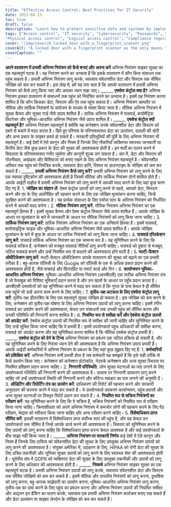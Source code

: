 ```yaml
---
title: "Effective Access Control: Best Practices for IT Security"
date: 2023-04-13
toc: true
draft: false
description: "Learn how to protect sensitive data and systems by implementing effective access control measures for your IT environment."
tags: ["Access control", "IT security", "Cybersecurity", "Passwords", "Biometric authentication", "Role-based access control", "Multi-factor authentication", "Data protection", "Risk assessment", "Employee training", "Auditing tools", "Reporting tools", "Penetration testing", "Vulnerability assessment",
"Physical access control", "Logical access control", "Compliance regulations", "HIPAA", "GDPR"]
cover: "/img/cover/A_locked_door_with_a_fingerprint_scanner.png"
coverAlt: "A locked door with a fingerprint scanner as the only means to gain entry."
coverCaption: ""
---
```


  **अपने वातावरण में प्रभावी अभिगम नियंत्रण को कैसे बनाएं और अपना करें** अभिगम नियंत्रण साइबर सुरक्षा का एक महत्वपूर्ण घटक है। यह नियंत्रण करने का अभ्यास है कि इसके वातावरण में कौन किस संसाधन तक पहुंच सकता है। प्रभावी अभिगम नियंत्रण लागू करके, व्यवसाय संवेदनशील डेटा और सिस्टम तक सीमित जोखिम को कम कर सकते हैं। इस लेख में, हमें यह पता चला है कि आपके वातावरण में प्रभावी अभिगम नियंत्रण को कैसे लागू किया जाए और आपका ध्यान रखा जाए। ______ **एक्सेस कंट्रोल क्या है?** अभिगम नियंत्रण इसका वातावरण में संसाधनों तक पहुंच को नियंत्रित करने का अभ्यास है। इसमें यह नियंत्रण करना शामिल है कि कौन किसका डेटा, सिस्टम और ऐप तक पहुंच सकता है। अभिगम नियंत्रण आमतौर पर भौतिक और तार्किक नियंत्रणों के संयोजन के माध्यम से व्यक्त किया जाता है। भौतिक अभिगम नियंत्रण में सुरक्षा कैमरा और सुरक्षा गार्ड जैसे उपाय शामिल हैं। तारिक अभिगम नियंत्रण में पासवर्ड, बायोमैट्रिक लिटरेचर और भूमिका-आधारित अभिगम नियंत्रण जैसे उपाय शामिल हैं। ______ **एक्सेस कंट्रोल क्यों महत्वपूर्ण है?** अभिगम नियंत्रण महत्वपूर्ण है क्योंकि यह कनेक्शन उनके संवेदनशील डेटा और सिस्टम को दबने से बचाने में मदद करता है। छिपे हुए परिणाम के परिणामस्वरूप डेटा का उल्लंघन, दलाली की चोरी और अन्य प्रकार के साइबर हमले हो सकते हैं। सरकारी प्रतिभूतियों की पूर्ति के लिए अभिगम नियंत्रण भी महत्वपूर्ण है। कई देशों में ऐसे कानून और नियम हैं जिनके लिए नौकरियाँ व्यक्तिगत स्वास्थ्य जानकारी या वित्तीय डेटा जैसे कुछ प्रकार के डेटा की सुरक्षा की आवश्यकता होती है। इन शर्तों का पालन करने में विफलता के परिणामस्वरूप गंभीर जुर्माना और कानूनी शुल्क लग सकता है। अंत में, डेटा और सिस्टम की गोपनीयता, अखंडता और विशिष्टता को बनाए रखने के लिए अभिगम नियंत्रण महत्वपूर्ण है। संवेदनशील अस्थिर तक पहुंच को नियंत्रित करके, व्यवसाय डेटा हानि, रिश्वत या डाउनटाइम के जोखिम को कम कर सकते हैं। ______ **प्रभावी अभिगम नियंत्रण कैसे लागू करें?** प्रभावी अभिगम नियंत्रण को लागू करने के लिए एक व्यापक दृष्टिकोण की आवश्यकता होती है जिसमें भौतिक और तार्किक नियंत्रण दोनों शामिल होते हैं। आपके आईटी माहौल में प्रभावी अभिगम नियंत्रण को लागू करने में आपकी मदद करने के लिए यहां कुछ चरण दिए गए हैं: 1. **जोखिम का संज्ञान लें**: ऐक्स कंट्रोल उपायों को लागू करने से पहले, आपको डेटा, सिस्टम करने और एप के लिए अंतर्निहित की पहचान करने के लिए एक जोखिम मूल्यांकन करना चाहिए, जिन्हें सुरक्षित करने की आवश्यकता है। यह प्रत्येक संसाधन के लिए पर्याप्त स्तर के अभिगम नियंत्रण को निर्धारित करने में आपकी मदद करेगा। 2. **भौतिक नियंत्रण लागू करें**: भौतिक नियंत्रण अभिगम नियंत्रण का एक महत्वपूर्ण हिस्सा हैं। इसमें सुरक्षा कैमरा और ऐक्स कंट्रोल सिस्टम जैसे उपाय शामिल हैं। आपके जोखिम के आधार पर मूल्यांकन के बारे में जानकारी के आधार पर भौतिक नियंत्रणों को लागू किया जाना चाहिए। 3. **तार्किक नियंत्रण लागू करें**: तारिक नियंत्रण अभिगम नियंत्रण का एक अनिवार्य हिस्सा हैं। इसमें पासवर्ड, बायोसाइट्रिक फाइल और भूमिका-आधारित अभिगम नियंत्रण जैसे उपाय शामिल हैं। आपके जोखिम मूल्यांकन के बारे में कुछ के आधार पर तारिक नियंत्रणों को लागू किया जाना चाहिए। 4. **पासवर्ड एप्लिकेशन लागू करें**: पासवर्ड तार्किक अभिगम नियंत्रण का एक सामान्य रूप है। यह सुनिश्चित करने के लिए कि पासवर्ड सक्रिय हैं, कनेक्शन को मजबूत पासवर्ड नीतियाँ लागू करनी चाहिए। पासवर्ड को दुबारा से मजबूत, जटिल पासवर्ड बनाने और उन्हें नियमित रूप से बदलने की आवश्यकता होने वाली है। 5. **मल्टी-फैक्टर ऑथेंटिकेशन लागू करें**: मल्टी-फैक्टर ऑथेंटिकेशन आपके वातावरण की सुरक्षा को बढ़ाने का एक प्रभावी तरीका है। बहु-कारक पॉलिसी के लिए Google को पॉलिसी के एक से अधिक प्रकार प्रदान करने की आवश्यकता होती है, जैसे पासवर्ड और फ़िंगरप्रिंट या स्मार्ट कार्ड और पिन। 6. **कार्यान्वयन भूमिका-आधारित अभिगम नियंत्रण**: भूमिका-आधारित अभिगम नियंत्रण (आरबीएसी) एक तारीक अभिगम नियंत्रण तंत्र है जो फेसबुक को विशिष्ट भूमिकाएँ प्रदान करता है और उन खातों के आधार पर पहुँच प्रदान करता है। आरबीएसी दस्तावेजों को यह सुनिश्चित करने में मदद कर सकता है कि गूगल के पास केवल वे ही सीमित तक पहुंचें जो उन्हें अपना काम करने के लिए चाहिए। 7. **तृतीय-पक्ष अटकल के लिए एक्सेस कंट्रोल लागू करें**: तृतीय-पक्ष डीलरशिप के लिए एक महत्वपूर्ण सुरक्षा जोखिम हो सकता है। इस जोखिम को कम करने के लिए, कनेक्शन को तृतीय-पक्ष घोषणा के लिए अभिगम नियंत्रण उपायों को लागू करना चाहिए। इसमें रंगीन पासवर्ड का उपयोग करने की आवश्यकता, केवल उन संसाधनों तक उनकी पहुंच को सीमित करना और उनकी गतिविधि की निगरानी करना शामिल है। 8. **नियमित रूप से समीक्षा करें और ऐक्सेस कंट्रोल उपायों को अपडेट करें**: ऐक्सेस कंट्रोल उपायों की नियमित रूप से समीक्षा की जानी चाहिए और सुनिश्चित करने के लिए उन्हें सूचित किया जाना चाहिए कि वे प्रभावी हैं। इसमें उपयोगकर्ता पहुंच अधिकारों की समीक्षा करना, पासवर्ड को अपडेट करना और यह सुनिश्चित करना शामिल है कि भौतिक एक्सेस कंट्रोल प्रभावी हैं। ______ **एक्सेस कंट्रोल को देने के टिप्स** अभिगम नियंत्रण का प्रबंधन एक जटिल प्रक्रिया हो सकती है, और यह सुनिश्चित करने के लिए निरंतर ध्यान देने की आवश्यकता है कि अभिगम नियंत्रण उपाय प्रभावी हैं। आपके आईटी कर्मचारियों में अभिगम नियंत्रण के प्रबंधन के लिए यहां कुछ सुझाव दिए गए हैं: 1. **कर्मचारियों को प्रशिक्षित करें**: अभिगम नियंत्रण तभी प्रभावी होता है जब कर्मचारी यह समझते हैं कि इसे सही तरीके से कैसे उपयोग किया जाए। कनेक्शन को कनेक्शन प्रोटोकॉल, नेटवर्क कनेक्शन और अन्य सुरक्षा स्थिरता पर नियमित प्रशिक्षण प्रदान करना चाहिए। 2. **निगरानी परिस्थिति**: ज़ोन सुरक्षा घटनाओं का पता लगाने के लिए उपयोगकर्ता गतिविधि की निगरानी करने की आवश्यकता है। दासत्व पर निगरानी उपकरण लागू करने चाहिए जो उन्हें उपयोगकर्ता स्थिति की निगरानी करने और संदिग्ध व्यवहार का पता लगाने की अनुमति दें। 3. **ऑडिटिंग और रिपोर्टिंग तंत्र का उपयोग करें**: प्राधिकरण की रिपोर्ट की पहचान करने और सरकारी अनुपालन की कल्पना करने में मदद कर सकते हैं। ये उपयोगकर्ता उपकरण कार्यान्वयन, पहुंच प्रयासों और अन्य सुरक्षा घटनाओं पर विस्तृत रिपोर्ट प्रदान कर सकते हैं। 4. **नियमित रूप से सक्रिय नियंत्रणों का परीक्षण करें**: यह सुनिश्चित करने के लिए कि वे सक्रिय हैं, सक्रिय नियंत्रणों को नियमित रूप से परीक्षण किया जाना चाहिए। क्रियाशीलता को अपने अभिगम नियंत्रण में कमजोर लोगों की पहचान करने के लिए पैठ परीक्षण, भेद्यता को स्वीकार किया जाना चाहिए और अन्य परीक्षण करने चाहिए। 5. **विशेषाधिकार प्राप्त सीमित करें**: इसकी वातावरण में विशेषाधिकार प्राप्त सर्वोच्च स्तर की पहुंच है, और यह केवल उन उपयोगकर्ता तक सीमित है जिन्हें आपके कार्य करने की आवश्यकता है। स्थिरता को सुनिश्चित करने के लिए उपायों को लागू करना चाहिए कि विशेषाधिकार प्राप्त करना केवल आवश्यक है और कई उपयोगकर्ता के बीच साझा नहीं किया जाता है। ______ **अभिगम नियंत्रण पर सरकारी निर्णय** कई देशों में ऐसे कानून और नियम हैं जिनके लिए दायित्व को संवेदनशील डेटा की सुरक्षा के लिए उपयुक्त अभिगम नियंत्रण उपायों को लागू करने की आवश्यकता है। संयुक्त अमेरिका में, उदाहरण के लिए, HIPAA को रोगी डेटा की सुरक्षा के लिए उचित तकनीकी और जूनियर सुरक्षा उपायों को लागू करने के लिए स्वास्थ्य सेवा की आवश्यकता होती है। यूरोपीय संघ में GDPR को व्यक्तिगत डेटा की सुरक्षा के लिए उपयुक्त तकनीकी और उपायों को लागू करने के लिए अधिकार की आवश्यकता होती है। ______ **निष्कर्ष** अभिगम नियंत्रण साइबर सुरक्षा का एक महत्वपूर्ण घटक है। प्रभावी अभिगम नियंत्रण उपायों को लागू करके, व्यवसाय संवेदनशील डेटा और सिस्टम तक सीमित जोखिमों को कम कर सकते हैं। इसमें भौतिक और तारकीय नियंत्रणों को लागू करना, दुभाषिया को लागू करना, बहु-कारक साझेदारी का उपयोग करना, भूमिका-आधारित अभिगम नियंत्रण लागू करना, तृतीय-पक्ष का दावा करने के लिए पहुंच का प्रबंधन करना और अभिगम नियंत्रण उपायों की नियमित समीक्षा और अद्यतन इन हैकिंग का पालन करके, व्यवसाय एक प्रभावी अभिगम नियंत्रण कार्यक्रम बनाए रख सकते हैं और डेटा उल्लंघन या साइबर लेनदेन के जोखिम को कम कर सकते हैं।